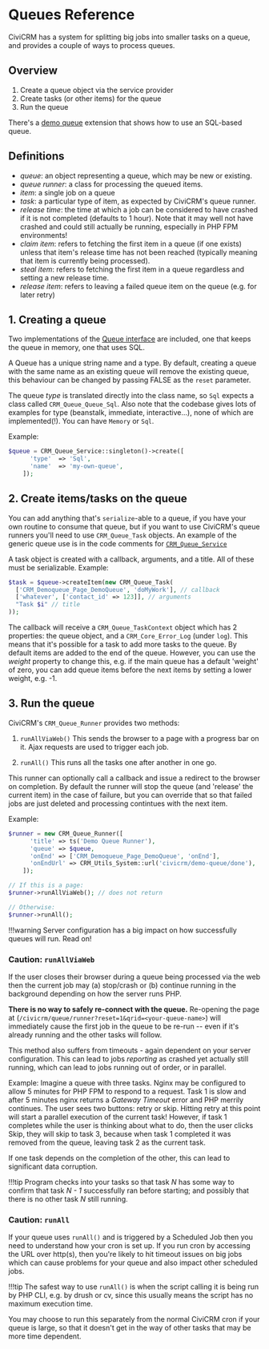 # Queues Reference

CiviCRM has a system for splitting big jobs into smaller tasks on a queue, and provides a couple of ways to process queues.

## Overview

1. Create a queue object via the service provider
2. Create tasks (or other items) for the queue
3. Run the queue

There's a [demo queue](https://lab.civicrm.org/dev/core/blob/master/tools/extensions/org.civicrm.demoqueue/CRM/Demoqueue/Page/DemoQueue.php)
extension that shows how to use an SQL-based queue.

## Definitions

- *queue*: an object representing a queue, which may be new or existing.
- *queue runner*: a class for processing the queued items.
- *item*: a single job on a queue
- *task*: a particular type of item, as expected by CiviCRM's queue runner.
- *release time*: the time at which a job can be considered to have crashed if it
  is not completed (defaults to 1 hour). Note that it may well not have crashed
  and could still actually be running, especially in PHP FPM environments!
- *claim item*: refers to fetching the first item in a queue (if one exists)
  unless that item's release time has not been reached (typically meaning that
  item is currently being processed).
- *steal item*: refers to fetching the first item in a queue regardless and
  setting a new release time.
- *release item*: refers to leaving a failed queue item on the queue (e.g. for
  later retry)

## 1. Creating a queue

Two implementations of the [Queue interface](https://lab.civicrm.org/dev/core/blob/master/CRM/Queue/Queue.php) are included, one that keeps
the queue in memory, one that uses SQL.

A Queue has a unique string name and a type. By default, creating a queue with
the same name as an existing queue will remove the existing queue, this
behaviour can be changed by passing FALSE as the `reset` parameter.

The queue *type* is translated directly into the class name, so `Sql` expects a
class called `CRM_Queue_Queue_Sql`. Also note that the codebase gives lots of
examples for type (beanstalk, immediate, interactive...), none of which are
implemented(!). You can have `Memory` or `Sql`.

Example:

```php
$queue = CRM_Queue_Service::singleton()->create([
      'type'  => 'Sql',
      'name'  => 'my-own-queue',
    ]);

```

## 2. Create items/tasks on the queue

You can add anything that's `serialize`-able to a queue, if you have your own
routine to consume that queue, but if you want to use CiviCRM's queue runners
you'll need to use `CRM_Queue_Task` objects. An example of the generic queue use
is in the code comments for [`CRM_Queue_Service`](https://lab.civicrm.org/dev/core/blob/master/CRM/Queue/Service.php#L29)

A task object is created with a callback, arguments, and a title. All of these
must be serializable. Example:

```php
$task = $queue->createItem(new CRM_Queue_Task(
  ['CRM_Demoqueue_Page_DemoQueue', 'doMyWork'], // callback
  ['whatever', ['contact_id' => 123]], // arguments
  "Task $i" // title
));
```

The callback will receive a `CRM_Queue_TaskContext` object which has 2
properties: the queue object, and a `CRM_Core_Error_Log` (under `log`). This
means that it's possible for a task to add more tasks to the queue. By default
items are added to the end of the queue. However, you can use the *weight*
property to change this, e.g. if the main queue has a default
'weight' of zero, you can add queue items before the next items by setting a
lower weight, e.g. -1.

## 3. Run the queue

CiviCRM's `CRM_Queue_Runner` provides two methods:

1. `runAllViaWeb()` This sends the browser to a page with a progress bar on it.
   Ajax requests are used to trigger each job.

2. `runAll()` This runs all the tasks one after another in one go.

This runner can optionally call a callback and issue a redirect to the browser on
completion. By default the runner will stop the queue (and 'release' the current
item) in the case of failure, but you can override that so that failed jobs are
just deleted and processing contintues with the next item.

Example:

```php
$runner = new CRM_Queue_Runner([
      'title' => ts('Demo Queue Runner'),
      'queue' => $queue,
      'onEnd' => ['CRM_Demoqueue_Page_DemoQueue', 'onEnd'],
      'onEndUrl' => CRM_Utils_System::url('civicrm/demo-queue/done'),
    ]);

// If this is a page:
$runner->runAllViaWeb(); // does not return

// Otherwise:
$runner->runAll();
```

!!!warning
    Server configuration has a big impact on how successfully queues will run.
    Read on!

### Caution: `runAllViaWeb`

If the user closes their browser during a queue being processed via the web then
the current job may (a) stop/crash or (b) continue running in the background
depending on how the server runs PHP.

**There is no way to safely re-connect with the queue.** Re-opening the page at
(`/civicrm/queue/runner?reset=1&qrid=<your-queue-name>`) will immediately cause
the first job in the queue to be re-run -- even if it's already running and the
other tasks will follow.

This method also suffers from timeouts - again dependent on your server
configuration. This can lead to jobs *reporting* as crashed yet actually still
running, which can lead to jobs running out of order, or in parallel.

Example: Imagine a queue with three tasks. Nginx may be configured to allow 5
minutes for PHP FPM to respond to a request. Task 1 is slow and after 5 minutes
nginx returns a *Gateway Timeout* error and PHP merrily continues. The user sees
two buttons: retry or skip. Hitting retry at this point will start a parallel
execution of the current task!  However, if task 1 completes while the user is
thinking about what to do, then the user clicks Skip, they will skip to task 3,
because when task 1 completed it was removed from the queue, leaving task 2 as
the current task.

If one task depends on the completion of the other, this can lead to significant
data corruption.

!!!tip
    Program checks into your tasks so that task *N* has some way to confirm that
    task *N - 1* successfully ran before starting; and possibly that there is no
    other task *N* still running.


### Caution: `runAll`

If your queue uses `runAll()` and is triggered by a Scheduled Job then you need
to understand how your cron is set up. If you run cron by accessing the URL over
http(s), then you're likely to hit timeout issues on big jobs which can cause
problems for your queue and also impact other scheduled jobs.

!!!tip
    The safest way to use `runAll()` is when the script calling it is being run
    by PHP CLI, e.g. by drush or cv, since this usually means the script has no
    maximum execution time.

You may choose to run this separately from the normal CiviCRM cron if your queue
is large, so that it doesn't get in the way of other tasks that may be more time
dependent.

